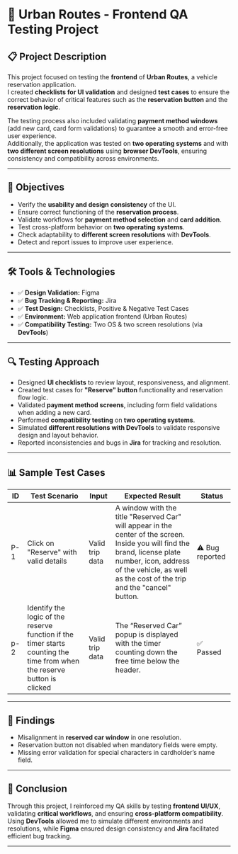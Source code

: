 # 🚦 Urban Routes - Frontend QA Testing Project

## 📋 Project Description
This project focused on testing the **frontend** of **Urban Routes**, a vehicle reservation application.  
I created **checklists for UI validation** and designed **test cases** to ensure the correct behavior of critical features such as the **reservation button** and the **reservation logic**.  

The testing process also included validating **payment method windows** (add new card, card form validations) to guarantee a smooth and error-free user experience.  
Additionally, the application was tested on **two operating systems** and with **two different screen resolutions** using **browser DevTools**, ensuring consistency and compatibility across environments.  

---

## 🎯 Objectives
- Verify the **usability and design consistency** of the UI.  
- Ensure correct functioning of the **reservation process**.  
- Validate workflows for **payment method selection** and **card addition**.  
- Test cross-platform behavior on **two operating systems**.  
- Check adaptability to **different screen resolutions** with **DevTools**.  
- Detect and report issues to improve user experience.  

---

## 🛠️ Tools & Technologies
- ✅ **Design Validation:** Figma  
- ✅ **Bug Tracking & Reporting:** Jira  
- ✅ **Test Design:** Checklists, Positive & Negative Test Cases  
- ✅ **Environment:** Web application frontend (Urban Routes)  
- ✅ **Compatibility Testing:** Two OS & two screen resolutions (via **DevTools**)  

---

## 🔍 Testing Approach
- Designed **UI checklists** to review layout, responsiveness, and alignment.  
- Created test cases for **"Reserve" button** functionality and reservation flow logic.  
- Validated **payment method screens**, including form field validations when adding a new card.  
- Performed **compatibility testing** on **two operating systems**.  
- Simulated **different resolutions with DevTools** to validate responsive design and layout behavior.  
- Reported inconsistencies and bugs in **Jira** for tracking and resolution.  

---

## 📊 Sample Test Cases
| ID | Test Scenario | Input | Expected Result | Status |
|----|---------------|-------|-----------------|--------|
| P-1 | Click on "Reserve" with valid details | Valid trip data | A window with the title "Reserved Car" will appear in the center of the screen. Inside you will find the brand, license plate number, icon, address of the vehicle, as well as the cost of the trip and the "cancel" button. | ⚠️ Bug reported|
| p-2 | Identify the logic of the reserve function if the timer starts counting the time from when the reserve button is clicked | Valid trip data | The “Reserved Car” popup is displayed with the timer counting down the free time below the header. | ✅ Passed |


---

## 🐞 Findings
- Misalignment in **reserved car  window** in one resolution.  
- Reservation button not disabled when mandatory fields were empty.  
- Missing error validation for special characters in cardholder’s name field.  

---

## 📌 Conclusion
Through this project, I reinforced my QA skills by testing **frontend UI/UX**, validating **critical workflows**, and ensuring **cross-platform compatibility**.  
Using **DevTools** allowed me to simulate different environments and resolutions, while **Figma** ensured design consistency and **Jira** facilitated efficient bug tracking.  

---



